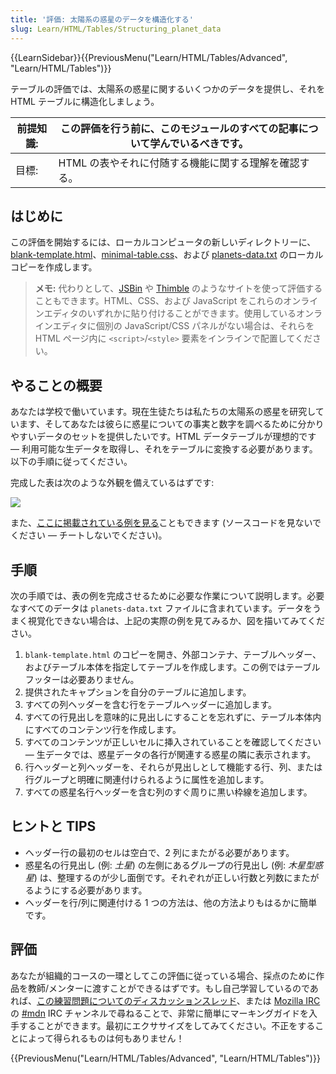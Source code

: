 ```yaml
---
title: '評価: 太陽系の惑星のデータを構造化する'
slug: Learn/HTML/Tables/Structuring_planet_data
---
```


{{LearnSidebar}}{{PreviousMenu("Learn/HTML/Tables/Advanced", "Learn/HTML/Tables")}}

テーブルの評価では、太陽系の惑星に関するいくつかのデータを提供し、それを HTML テーブルに構造化しましょう。

| 前提知識: | この評価を行う前に、このモジュールのすべての記事について学んでいるべきです。 |
| --------- | ---------------------------------------------------------------------------- |
| 目標:     | HTML の表やそれに付随する機能に関する理解を確認する。                        |

## はじめに

この評価を開始するには、ローカルコンピュータの新しいディレクトリーに、[blank-template.html](https://github.com/mdn/learning-area/blob/master/html/tables/assessment-start/blank-template.html)、[minimal-table.css](https://github.com/mdn/learning-area/blob/master/html/tables/assessment-start/minimal-table.css)、および [planets-data.txt](https://github.com/mdn/learning-area/blob/master/html/tables/assessment-start/planets-data.txt) のローカルコピーを作成します。

> **メモ:** 代わりとして、[JSBin](https://jsbin.com/) や [Thimble](https://thimble.mozilla.org/) のようなサイトを使って評価することもできます。HTML、CSS、および JavaScript をこれらのオンラインエディタのいずれかに貼り付けることができます。使用しているオンラインエディタに個別の JavaScript/CSS パネルがない場合は、それらを HTML ページ内に `<script>`/`<style>` 要素をインラインで配置してください。

## やることの概要

あなたは学校で働いています。現在生徒たちは私たちの太陽系の惑星を研究しています、そしてあなたは彼らに惑星についての事実と数字を調べるために分かりやすいデータのセットを提供したいです。HTML データテーブルが理想的です — 利用可能な生データを取得し、それをテーブルに変換する必要があります。以下の手順に従ってください。

完成した表は次のような外観を備えているはずです:

![](assessment-table.png)

また、[ここに掲載されている例を見る](https://mdn.github.io/learning-area/html/tables/assessment-finished/planets-data.html)こともできます (ソースコードを見ないでください — チートしないでください)。

## 手順

次の手順では、表の例を完成させるために必要な作業について説明します。必要なすべてのデータは `planets-data.txt` ファイルに含まれています。データをうまく視覚化できない場合は、上記の実際の例を見てみるか、図を描いてみてください。

1. `blank-template.html` のコピーを開き、外部コンテナ、テーブルヘッダー、およびテーブル本体を指定してテーブルを作成します。この例ではテーブルフッターは必要ありません。
2. 提供されたキャプションを自分のテーブルに追加します。
3. すべての列ヘッダーを含む行をテーブルヘッダーに追加します。
4. すべての行見出しを意味的に見出しにすることを忘れずに、テーブル本体内にすべてのコンテンツ行を作成します。
5. すべてのコンテンツが正しいセルに挿入されていることを確認してください — 生データでは、惑星データの各行が関連する惑星の隣に表示されます。
6. 行ヘッダーと列ヘッダーを、それらが見出しとして機能する行、列、または行グループと明確に関連付けられるように属性を追加します。
7. すべての惑星名行ヘッダーを含む列のすぐ周りに黒い枠線を追加します。

## ヒントと TIPS

- ヘッダー行の最初のセルは空白で、2 列にまたがる必要があります。
- 惑星名の行見出し (例: _土星_) の左側にあるグループの行見出し (例: _木星型惑星_) は、整理するのが少し面倒です。それぞれが正しい行数と列数にまたがるようにする必要があります。
- ヘッダーを行/列に関連付ける 1 つの方法は、他の方法よりもはるかに簡単です。

## 評価

あなたが組織的コースの一環としてこの評価に従っている場合、採点のために作品を教師/メンターに渡すことができるはずです。もし自己学習しているのであれば、[この練習問題についてのディスカッションスレッド](https://discourse.mozilla.org/t/structuring-planet-data-assessment/24680)、または [Mozilla IRC](https://wiki.mozilla.org/IRC) の [#mdn](irc://irc.mozilla.org/mdn) IRC チャンネルで尋ねることで、非常に簡単にマーキングガイドを入手することができます。最初にエクササイズをしてみてください。不正をすることによって得られるものは何もありません！

{{PreviousMenu("Learn/HTML/Tables/Advanced", "Learn/HTML/Tables")}}
